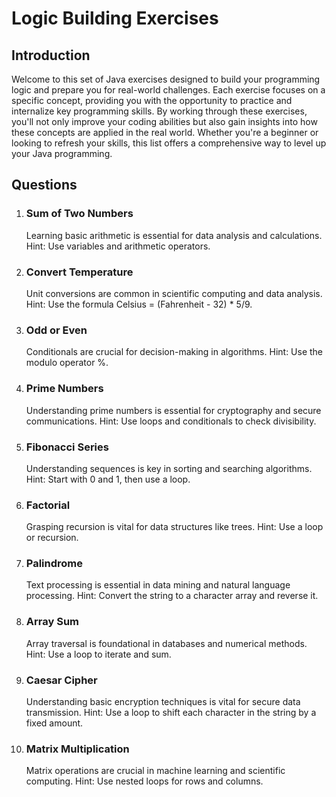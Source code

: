 # Logic Building Exercises

## Introduction

Welcome to this set of Java exercises designed to build your
programming logic and prepare you for real-world challenges. Each
exercise focuses on a specific concept, providing you with the
opportunity to practice and internalize key programming skills.
By working through these exercises, you'll not only improve your
coding abilities but also gain insights into how these concepts are
applied in the real world. Whether you're a beginner or looking to
refresh your skills, this list offers a comprehensive way to level up your
Java programming.

## Questions

1. ### Sum of Two Numbers

   Learning basic arithmetic is essential for data analysis and calculations.
   Hint: Use variables and arithmetic operators.

2. ### Convert Temperature

   Unit conversions are common in scientific computing and data
   analysis.
   Hint: Use the formula Celsius = (Fahrenheit - 32) \* 5/9.

3. ### Odd or Even

   Conditionals are crucial for decision-making in algorithms.
   Hint: Use the modulo operator %.

4. ### Prime Numbers

   Understanding prime numbers is essential for cryptography and secure
   communications.
   Hint: Use loops and conditionals to check divisibility.

5. ### Fibonacci Series

   Understanding sequences is key in sorting and searching algorithms.
   Hint: Start with 0 and 1, then use a loop.

6. ### Factorial

   Grasping recursion is vital for data structures like trees.
   Hint: Use a loop or recursion.

7. ### Palindrome

   Text processing is essential in data mining and natural language
   processing.
   Hint: Convert the string to a character array and reverse it.

8. ### Array Sum

   Array traversal is foundational in databases and numerical methods.
   Hint: Use a loop to iterate and sum.

9. ### Caesar Cipher

   Understanding basic encryption techniques is vital for secure data
   transmission.
   Hint: Use a loop to shift each character in the string by a fixed amount.

10. ### Matrix Multiplication
    Matrix operations are crucial in machine learning and scientific
    computing.
    Hint: Use nested loops for rows and columns.
